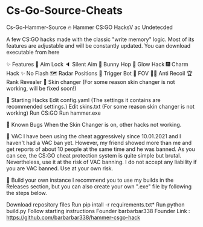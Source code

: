 # Cs-Go-Source-Cheats

Cs-Go-Hammer-Source
🔥 Hammer CS:GO HacksV ac Undetecded

A few CS:GO hacks made with the classic "write memory" logic. Most of its features are adjustable and will be constantly updated. You can download executable from here

✨ Features 🎯 Aim Lock 🔈 Silent Aim 🐇 Bunny Hop 🌠 Glow Hack 🎆 Charm Hack ✨ No Flash 🗺️ Radar Positions 🔫 Trigger Bot 🥽 FOV 🐱‍👤 Anti Recoil 🏆 Rank Revealer 🎀 Skin changer (For some reason skin changer is not working, will be fixed soon!)

🎈 Starting Hacks Edit config.yaml (The settings it contains are recommended settings.) Edit skins.txt (For some reason skin changer is not working) Run CS:GO Run hammer.exe

🔧 Known Bugs When the Skin Changer is on, other hacks not working.

🛑 VAC I have been using the cheat aggressively since 10.01.2021 and I haven't had a VAC ban yet. However, my friend showed more than me and get reports of about 10 people at the same time and he was banned. As you can see, the CS:GO cheat protection system is quite simple but brutal. Nevertheless, use it at the risk of VAC banning. I do not accept any liability if you are VAC banned. Use at your own risk.

🧨 Build your own instance I recommend you to use my builds in the Releases section, but you can also create your own ".exe" file by following the steps below.

Download repository files Run pip intall -r requirements.txt* Run python build.py Follow starting instructions
Founder barbarbar338
Founder Link : https://github.com/barbarbar338/hammer-csgo-hack
